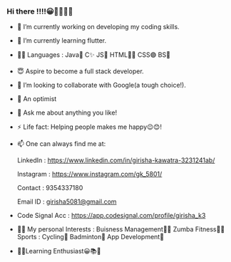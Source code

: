 ### Hi there !!!!😀👋🏻🙋🏻‍

- 🔭 I’m currently working on developing my coding skills.
- 🌱 I’m currently learning flutter.
- 👍🏻 Languages : Java💯 C✨ JS🎀 HTML🧘🏻‍ CSS🟣 BS🔲
- 😇 Aspire to become a full stack developer.
- 👯 I’m looking to collaborate with Google(a tough choice!). 
- 🤔 An optimist 
- 💬 Ask me about anything you like!             
- ⚡ Life fact: Helping people makes me happy😉😊!
- 📫 One can always find me at:
 
   LinkedIn  : https://www.linkedin.com/in/girisha-kawatra-3231241ab/
 
   Instagram : https://www.instagram.com/gk_5801/
 
   Contact   :  9354337180
   
   Email ID  : girisha5081@gmail.com 
     
- Code Signal Acc : https://app.codesignal.com/profile/girisha_k3
- 🧒🏻 My personal Interests : 
             Buisness Management👩🏻‍
             Zumba Fitness💃🏻
             Sports : Cycling🚴 Badminton🏸
             App Development🎇

- 🤹🏻‍Learning Enthusiast😀📚🔖

